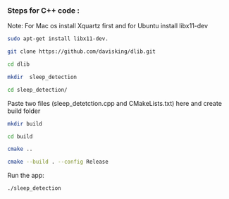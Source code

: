 ### Steps for C++ code :

Note: For Mac os install Xquartz first and  for Ubuntu install libx11-dev 

```bash
sudo apt-get install libx11-dev.
```

```bash
git clone https://github.com/davisking/dlib.git

cd dlib 

mkdir  sleep_detection

cd sleep_detection/
```
Paste two files (sleep_detetction.cpp and CMakeLists.txt) here and create build folder 

```bash
mkdir build

cd build 

cmake ..

cmake --build . --config Release
```
Run the app:

```bash
./sleep_detection
```
